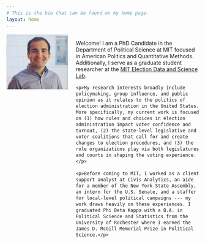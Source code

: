 ```yaml
---
# This is the bio that can be found on my home page.
layout: home
---
```


<div style="display: flex; align-items: flex-start;">
  <div style="flex: 1;">
    <img width="300" style="margin: 0;" src="Joseph loffredo.JPG" id="profile">
  </div>
  <div style="flex: 2; padding-left: 20px;">
    <p>Welcome! I am a PhD Candidate in the Department of Political Science at MIT focused in American Politics and Quantitative Methods. Additionally, I serve as a graduate student researcher at the <a href="https://electionlab.mit.edu">MIT Election Data and Science Lab</a>.</p>

    <p>My research interests broadly include policymaking, group influence, and public opinion as it relates to the politics of election administration in the United States. More specifically, my current work is focused on (1) how rules and choices in election administration impact voter confidence and turnout, (2) the state-level legislative and voter coalitions that call for and create changes to election procedures, and (3) the role organizations play via both legislatures and courts in shaping the voting experience.</p>

    <p>Before coming to MIT, I worked as a client support analyst at Civis Analytics, an aide for a member of the New York State Assembly, an intern for the U.S. Senate, and a staffer for local-level political campaigns --- my work draws heavily on these experiences. I graduated Phi Beta Kappa with a B.A. in Political Science and Statistics from the University of Rochester where I earned the James D. McGill Memorial Prize in Political Science.</p>
  </div>
</div>
